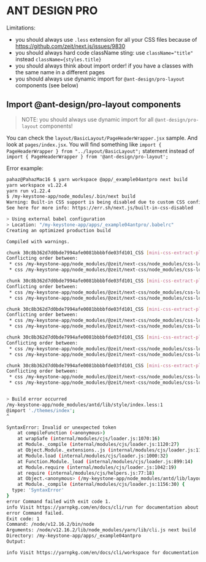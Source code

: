 # ANT DESIGN PRO #

Limitations:
 - you should always use `.less` extension for all your CSS files because of https://github.com/zeit/next.js/issues/9830
 - you should always hard code className sting: use `className="title"` instead `className={styles.title}`
 - you should always think about import order! if you have a classes with the same name in a different pages
 - you should always use dynamic import for `@ant-design/pro-layout` components (see below)

## Import @ant-design/pro-layout components ##

> NOTE: you should always use dynamic import for all `@ant-design/pro-layout` components!

You can check the `layout/BasicLayout/PageHeaderWrapper.jsx` sample. 
And look at `pages/index.jsx`. You will find something like `import { PageHeaderWrapper } from "../layout/BasicLayout";` 
statement instead of `import { PageHeaderWrapper } from '@ant-design/pro-layout';`

Error example:

```bash
pahaz@PahazMac16 $ yarn workspace @app/_example04antpro next build
yarn workspace v1.22.4
yarn run v1.22.4
$ /my-keystone-app/node_modules/.bin/next build
Warning: Built-in CSS support is being disabled due to custom CSS configuration being detected.
See here for more info: https://err.sh/next.js/built-in-css-disabled

> Using external babel configuration
> Location: "/my-keystone-app/apps/_example04antpro/.babelrc"
Creating an optimized production build  

Compiled with warnings.

chunk 30c8b362d7d0bde7994afe0081bbbbfde03fd101_CSS [mini-css-extract-plugin]
Conflicting order between:
 * css /my-keystone-app/node_modules/@zeit/next-css/node_modules/css-loader??ref--5-1!/my-keystone-app/node_modules/less-loader/dist/cjs.js??ref--5-2!/my-keystone-app/node_modules/antd/lib/spin/style/index.less
 * css /my-keystone-app/node_modules/@zeit/next-css/node_modules/css-loader??ref--5-1!/my-keystone-app/node_modules/less-loader/dist/cjs.js??ref--5-2!/my-keystone-app/node_modules/antd/lib/tooltip/style/index.less

chunk 30c8b362d7d0bde7994afe0081bbbbfde03fd101_CSS [mini-css-extract-plugin]
Conflicting order between:
 * css /my-keystone-app/node_modules/@zeit/next-css/node_modules/css-loader??ref--5-1!/my-keystone-app/node_modules/less-loader/dist/cjs.js??ref--5-2!./layout/BasicLayout/BasicLayout.less
 * css /my-keystone-app/node_modules/@zeit/next-css/node_modules/css-loader??ref--5-1!/my-keystone-app/node_modules/less-loader/dist/cjs.js??ref--5-2!/my-keystone-app/node_modules/antd/lib/tooltip/style/index.less

chunk 30c8b362d7d0bde7994afe0081bbbbfde03fd101_CSS [mini-css-extract-plugin]
Conflicting order between:
 * css /my-keystone-app/node_modules/@zeit/next-css/node_modules/css-loader??ref--5-1!/my-keystone-app/node_modules/less-loader/dist/cjs.js??ref--5-2!/my-keystone-app/node_modules/antd/lib/dropdown/style/index.less
 * css /my-keystone-app/node_modules/@zeit/next-css/node_modules/css-loader??ref--5-1!/my-keystone-app/node_modules/less-loader/dist/cjs.js??ref--5-2!/my-keystone-app/node_modules/antd/lib/tooltip/style/index.less

chunk 30c8b362d7d0bde7994afe0081bbbbfde03fd101_CSS [mini-css-extract-plugin]
Conflicting order between:
 * css /my-keystone-app/node_modules/@zeit/next-css/node_modules/css-loader??ref--5-1!/my-keystone-app/node_modules/less-loader/dist/cjs.js??ref--5-2!/my-keystone-app/node_modules/antd/lib/avatar/style/index.less
 * css /my-keystone-app/node_modules/@zeit/next-css/node_modules/css-loader??ref--5-1!/my-keystone-app/node_modules/less-loader/dist/cjs.js??ref--5-2!/my-keystone-app/node_modules/antd/lib/tooltip/style/index.less

chunk 30c8b362d7d0bde7994afe0081bbbbfde03fd101_CSS [mini-css-extract-plugin]
Conflicting order between:
 * css /my-keystone-app/node_modules/@zeit/next-css/node_modules/css-loader??ref--5-1!/my-keystone-app/node_modules/less-loader/dist/cjs.js??ref--5-2!/my-keystone-app/node_modules/antd/lib/menu/style/index.less
 * css /my-keystone-app/node_modules/@zeit/next-css/node_modules/css-loader??ref--5-1!/my-keystone-app/node_modules/less-loader/dist/cjs.js??ref--5-2!/my-keystone-app/node_modules/antd/lib/tooltip/style/index.less


> Build error occurred
/my-keystone-app/node_modules/antd/lib/style/index.less:1
@import './themes/index';
^

SyntaxError: Invalid or unexpected token
    at compileFunction (<anonymous>)
    at wrapSafe (internal/modules/cjs/loader.js:1070:16)
    at Module._compile (internal/modules/cjs/loader.js:1120:27)
    at Object.Module._extensions..js (internal/modules/cjs/loader.js:1176:10)
    at Module.load (internal/modules/cjs/loader.js:1000:32)
    at Function.Module._load (internal/modules/cjs/loader.js:899:14)
    at Module.require (internal/modules/cjs/loader.js:1042:19)
    at require (internal/modules/cjs/helpers.js:77:18)
    at Object.<anonymous> (/my-keystone-app/node_modules/antd/lib/layout/style/index.js:3:1)
    at Module._compile (internal/modules/cjs/loader.js:1156:30) {
  type: 'SyntaxError'
}
error Command failed with exit code 1.
info Visit https://yarnpkg.com/en/docs/cli/run for documentation about this command.
error Command failed.
Exit code: 1
Command: /node/v12.16.2/bin/node
Arguments: /node/v12.16.2/lib/node_modules/yarn/lib/cli.js next build
Directory: /my-keystone-app/apps/_example04antpro
Output:

info Visit https://yarnpkg.com/en/docs/cli/workspace for documentation about this command.
```
